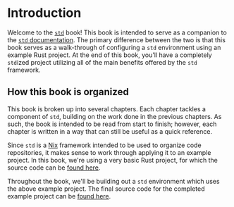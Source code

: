 # Introduction

Welcome to the [`std`][std] book! This book is intended to serve as a companion
to the [`std` documentation][std-docs]. The primary difference between the two
is that this book serves as a walk-through of configuring a `std` environment
using an example Rust project. At the end of this book, you'll have a completely
`std`ized project utilizing all of the main benefits offered by the `std`
framework.

## How this book is organized

This book is broken up into several chapters. Each chapter tackles a component
of `std`, building on the work done in the previous chapters. As such, the
book is intended to be read from start to finish; however, each chapter is
written in a way that can still be useful as a quick reference.

Since `std` is a [Nix][nix] framework intended to be used to organize code
repositories, it makes sense to work through applying it to an example project.
In this book, we're using a very basic Rust project, for which the source code
can be [found here][prj-src].

Throughout the book, we'll be building out a `std` environment which uses the
above example project. The final source code for the completed example project
can be [found here][src].

[nix]: https://nixos.org
[prj-src]: https://github.com/jmgilman/std-book/tree/master/rust
[src]: https://github.com/jmgilman/std-book/tree/master/final
[std]: https://github.com/divnix/std
[std-docs]: https://divnix.github.io/std/
